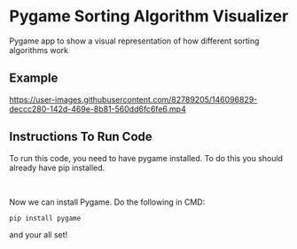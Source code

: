 # Pygame Sorting Algorithm Visualizer
Pygame app to show a visual representation of how different sorting algorithms work

## Example
https://user-images.githubusercontent.com/82789205/146096829-deccc280-142d-469e-8b81-560dd6fc6fe6.mp4

## Instructions To Run Code
To run this code, you need to have pygame installed. To do this you should already have pip installed. 

<br />

Now we can install Pygame. Do the following in CMD: 
```
pip install pygame
```

and your all set!

